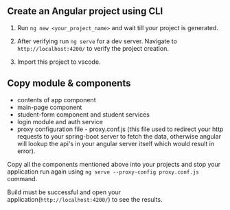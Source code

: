 ## Create an Angular project using CLI

1) Run `ng new <your_project_name>` and wait till your project is generated.

2) After verifying run `ng serve` for a dev server. Navigate to `http://localhost:4200/` to verify the project creation.

3) Import this project to vscode.

## Copy module & components
- contents of app component
- main-page component
- student-form component and student services
- login module and auth service
- proxy configuration file - proxy.conf.js (this file used to redirect your http requests to your spring-boot server to fetch the data, otherwise angular will lookup the api's in your angular server itself which would result in error).

Copy all the components mentioned above into your projects and stop your application run again using `ng serve --proxy-config proxy.conf.js` command.

Build must be successful and open your application(`http://localhost:4200/`) to see the results.

